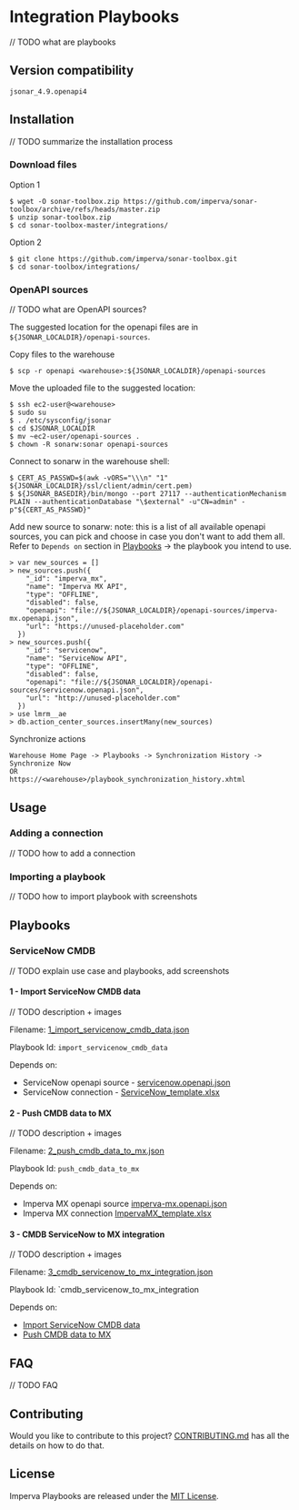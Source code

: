 # Integration Playbooks

// TODO what are playbooks

## Version compatibility

```
jsonar_4.9.openapi4
```

## Installation

// TODO summarize the installation process

### Download files

Option 1
```
$ wget -O sonar-toolbox.zip https://github.com/imperva/sonar-toolbox/archive/refs/heads/master.zip
$ unzip sonar-toolbox.zip
$ cd sonar-toolbox-master/integrations/
```

Option 2
```
$ git clone https://github.com/imperva/sonar-toolbox.git
$ cd sonar-toolbox/integrations/
```

### OpenAPI sources

// TODO what are OpenAPI sources?

The suggested location for the openapi files are in `${JSONAR_LOCALDIR}/openapi-sources`. 

Copy files to the warehouse
```
$ scp -r openapi <warehouse>:${JSONAR_LOCALDIR}/openapi-sources
```

Move the uploaded file to the suggested location:
```
$ ssh ec2-user@<warehouse>
$ sudo su
$ . /etc/sysconfig/jsonar
$ cd $JSONAR_LOCALDIR
$ mv ~ec2-user/openapi-sources .
$ chown -R sonarw:sonar openapi-sources
```

Connect to sonarw in the warehouse shell:
```
$ CERT_AS_PASSWD=$(awk -vORS="\\\n" "1" ${JSONAR_LOCALDIR}/ssl/client/admin/cert.pem)
$ ${JSONAR_BASEDIR}/bin/mongo --port 27117 --authenticationMechanism PLAIN --authenticationDatabase "\$external" -u"CN=admin" -p"${CERT_AS_PASSWD}"
```

Add new source to sonarw:
note: this is a list of all available openapi sources, you can pick and choose in case you don't want to add them all. Refer to `Depends on` section in [Playbooks](#playbooks) -> the playbook you intend to use.
```
> var new_sources = []
> new_sources.push({
    "_id": "imperva_mx",
    "name": "Imperva MX API",
    "type": "OFFLINE",
    "disabled": false,
    "openapi": "file://${JSONAR_LOCALDIR}/openapi-sources/imperva-mx.openapi.json",
    "url": "https://unused-placeholder.com"
  })
> new_sources.push({
    "_id": "servicenow",
    "name": "ServiceNow API",
    "type": "OFFLINE",
    "disabled": false,
    "openapi": "file://${JSONAR_LOCALDIR}/openapi-sources/servicenow.openapi.json",
    "url": "http://unused-placeholder.com"
  })
> use lmrm__ae
> db.action_center_sources.insertMany(new_sources)
```

Synchronize actions
```
Warehouse Home Page -> Playbooks -> Synchronization History -> Synchronize Now
OR
https://<warehouse>/playbook_synchronization_history.xhtml
```

## Usage

### Adding a connection

// TODO how to add a connection

### Importing a playbook

// TODO how to import playbook with screenshots

## Playbooks

### ServiceNow CMDB

// TODO explain use case and playbooks, add screenshots

#### 1 - Import ServiceNow CMDB data

// TODO description + images

Filename: [1_import_servicenow_cmdb_data.json](playbooks/ServiceNow_CMDB/1_import_servicenow_cmdb_data.json)

Playbook Id: `import_servicenow_cmdb_data`

Depends on:
- ServiceNow openapi source - [servicenow.openapi.json](openapi/servicenow.openapi.json)
- ServiceNow connection - [ServiceNow_template.xlsx](template/ServiceNow_template.xlsx)

#### 2 - Push CMDB data to MX

// TODO description + images

Filename: [2_push_cmdb_data_to_mx.json](playbooks/ServiceNow_CMDB/2_push_cmdb_data_to_mx.json)

Playbook Id: `push_cmdb_data_to_mx`

Depends on:
- Imperva MX openapi source [imperva-mx.openapi.json](openapi/imperva-mx.openapi.json)
- Imperva MX connection [ImpervaMX_template.xlsx](#template/ImpervaMX_template.xlsx)

#### 3 - CMDB ServiceNow to MX integration

// TODO description + images

Filename: [3_cmdb_servicenow_to_mx_integration.json](playbooks/ServiceNow_CMDB/3_cmdb_servicenow_to_mx_integration.json)

Playbook Id: `cmdb_servicenow_to_mx_integration

Depends on:
- [Import ServiceNow CMDB data](#1---import_servicenow_cmdb_data)
- [Push CMDB data to MX](#2---push_cmdb_data_to_mx)

## FAQ

// TODO FAQ

## Contributing

Would you like to contribute to this project? [CONTRIBUTING.md] has all the details on how to do that.

[CONTRIBUTING.md]: CONTRIBUTING.md

## License

Imperva Playbooks are released under the [MIT License](http://www.opensource.org/licenses/MIT).
